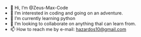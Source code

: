 - 👋 Hi, I’m @Zeus-Max-Code
- 👀 I’m interested in coding and going on an adventure.
- 🌱 I’m currently learning python
- 💞️ I’m looking to collaborate on anything thaI can learn from.
- 📫 How to reach me by e-mail: hazardos10@gmail.com

<!---
Zeus-Max-Code/Zeus-Max-Code is a ✨ special ✨ repository because its `README.md` (this file) appears on your GitHub profile.
You can click the Preview link to take a look at your changes.
--->
